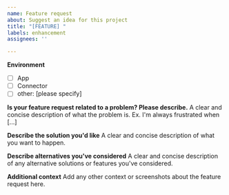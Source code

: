 ```yaml
---
name: Feature request
about: Suggest an idea for this project
title: "[FEATURE] "
labels: enhancement
assignees: ''

---
```


**Environment**
- [ ] App
- [ ] Connector
- [ ] other: [please specify]

**Is your feature request related to a problem? Please describe.**
A clear and concise description of what the problem is. Ex. I'm always frustrated when [...]

**Describe the solution you'd like**
A clear and concise description of what you want to happen.

**Describe alternatives you've considered**
A clear and concise description of any alternative solutions or features you've considered.

**Additional context**
Add any other context or screenshots about the feature request here.
